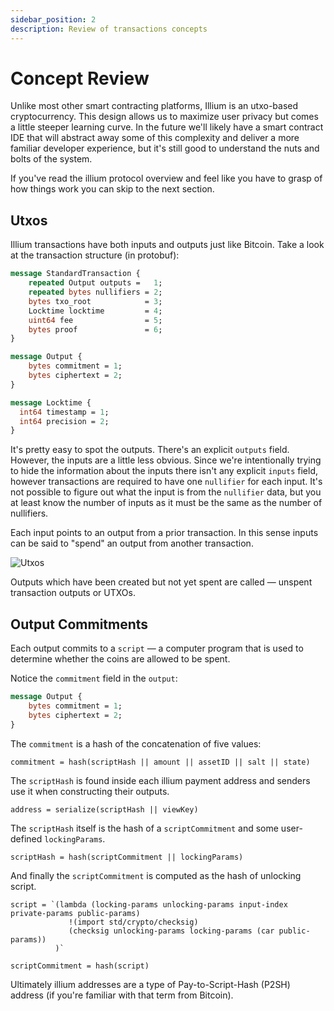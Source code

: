 ```yaml
---
sidebar_position: 2
description: Review of transactions concepts
---
```


# Concept Review

Unlike most other smart contracting platforms, Illium is an utxo-based cryptocurrency. This design allows us to maximize
user privacy but comes a little steeper learning curve. In the future we'll likely have a smart contract IDE that will
abstract away some of this complexity and deliver a more familiar developer experience, but it's still good to understand
the nuts and bolts of the system. 

If you've read the illium protocol overview and feel like you have to grasp of how things work you can skip to the next
section.

## Utxos

Illium transactions have both inputs and outputs just like Bitcoin. Take a look at the transaction structure (in protobuf):

```protobuf
message StandardTransaction {
    repeated Output outputs =   1;
    repeated bytes nullifiers = 2;
    bytes txo_root            = 3;
    Locktime locktime         = 4;
    uint64 fee                = 5;
    bytes proof               = 6;
}

message Output {
    bytes commitment = 1;
    bytes ciphertext = 2;
}

message Locktime {
  int64 timestamp = 1;
  int64 precision = 2;
}
```

It's pretty easy to spot the outputs. There's an explicit `outputs` field. However, the inputs are a little less obvious. 
Since we're intentionally trying to hide the information about the inputs there isn't any explicit `inputs` field,
however transactions are required to have one `nullifier` for each input. It's not possible to figure out what the input
is from the `nullifier` data, but you at least know the number of inputs as it must be the same as the number of nullifiers. 

Each input points to an output from a prior transaction. In this sense inputs can be said to "spend" an output from another 
transaction. 

![Utxos](/img/utxo.jpg)

Outputs which have been created but not yet spent are called ― unspent transaction outputs or UTXOs.

## Output Commitments

Each output commits to a `script` ― a computer program that is used to determine whether the coins are allowed to
be spent. 

Notice the `commitment` field in the `output`:
```protobuf
message Output {
    bytes commitment = 1;
    bytes ciphertext = 2;
}
```

The `commitment` is a hash of the concatenation of five values:

```
commitment = hash(scriptHash || amount || assetID || salt || state)
```

The `scriptHash` is found inside each illium payment address and senders use it when constructing their outputs.

```
address = serialize(scriptHash || viewKey)
```

The `scriptHash` itself is the hash of a `scriptCommitment` and some user-defined `lockingParams`. 

```
scriptHash = hash(scriptCommitment || lockingParams)
```

And finally the `scriptCommitment` is computed as the hash of unlocking script.

```
script = `(lambda (locking-params unlocking-params input-index private-params public-params)
             !(import std/crypto/checksig)
             (checksig unlocking-params locking-params (car public-params))
          )`

scriptCommitment = hash(script)          
```

Ultimately illium addresses are a type of Pay-to-Script-Hash (P2SH) address (if you're familiar with that term from Bitcoin).